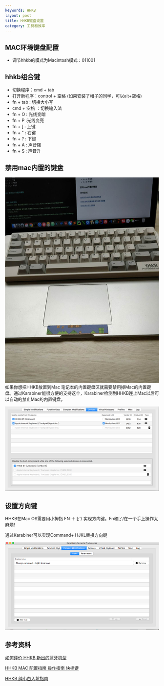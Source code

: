 ```yaml
---
keywords: HHKB
layout: post
title: HHKB键盘设置
category: 工具和效率
--- 
```



## MAC环境键盘配置
* 调节hhkb的模式为Macintosh模式：011001 


## hhkb组合键
* 切换程序：cmd + tab  
* 打开新程序：control + 空格 (如果安装了帽子的同学，可以alt+空格)
* fn + tab :  切换大小写
* cmd +  空格 ：切换输入法
* fn + O : 光线变暗
* fn + P :光线变亮
* fn + [ : 上键
* fn + " : 右键
* fn + ? : 下键
* fn + A : 声音降
* fn + S : 声音升
           

## 禁用mac内置的键盘
![](/images/hhkb_put_on_mac_keyboard.jpg)   
如果你想把HHKB放置到Mac 笔记本的内置键盘区就需要禁用掉Mac的内置键盘。通过Karabiner能很方便的支持这个，Karabiner检测到HHKB连上Mac以后可以自动的禁止Mac的内置键盘。

![](images/karabiner_disable_buildin_keyboard.png)


## 设置方向键
HHKB在Mac OS需要用小拇指 FN ＋ [;'/ 实现方向键。Fn和[;'/在一个手上操作太麻烦!

通过Karabiner可以实现Command+ HJKL替换方向键

![](images/chage_command_hjik_to_arrows.png)
        

## 参考资料
[如何评价 HHKB 新出的蓝牙机型](https://www.zhihu.com/question/46227340)

[HHKB MAC 配置指南 操作指南 快捷键](https://www.cnblogs.com/cynthia-wuqian/p/5778218.html)

[HHKB 纯小白入坑指南](http://yannisxu.farbox.com/post/hhkb-chun-xiao-bai-ru-keng-zhi-nan?utm_source=tuicool)